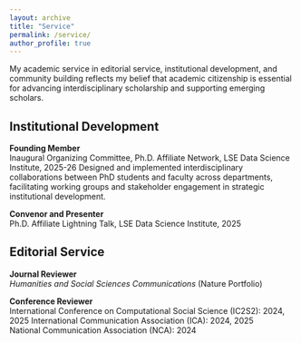 ```yaml
---
layout: archive
title: "Service"
permalink: /service/
author_profile: true
---
```


My academic service in editorial service, institutional development, and community building reflects my belief that academic citizenship is essential for advancing interdisciplinary scholarship and supporting emerging scholars.

## Institutional Development

**Founding Member**  
Inaugural Organizing Committee, Ph.D. Affiliate Network, LSE Data Science Institute, 2025-26
Designed and implemented interdisciplinary collaborations between PhD students and faculty across departments, facilitating working groups and stakeholder engagement in strategic institutional development.

**Convenor and Presenter**  
Ph.D. Affiliate Lightning Talk, LSE Data Science Institute, 2025

## Editorial Service

**Journal Reviewer**  
*Humanities and Social Sciences Communications* (Nature Portfolio)

**Conference Reviewer**  
International Conference on Computational Social Science (IC2S2): 2024, 2025
International Communication Association (ICA): 2024, 2025  
National Communication Association (NCA): 2024
